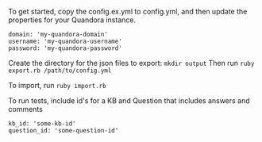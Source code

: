 To get started, copy the config.ex.yml to config.yml, and then update the properties for your Quandora instance.

```
domain: 'my-quandora-domain'
username: 'my-quandora-username'
password: 'my-quandora-password'
```

Create the directory for the json files to export: `mkdir output`
Then run `ruby export.rb /path/to/config.yml`

To import, run `ruby import.rb`

To run tests, include id's for a KB and Question that includes answers and comments

```
kb_id: 'some-kb-id'
question_id: 'some-question-id'
```

